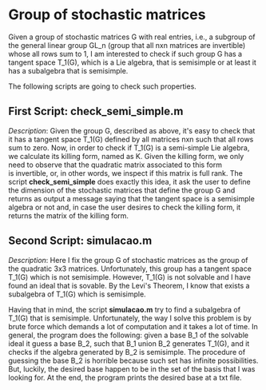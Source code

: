 # Group of stochastic matrices 

Given a group of stochastic matrices G with real entries, i.e.,
a subgroup of the general linear group GL_n (group that all 
nxn matrices are invertible) whose all rows sum to 1, 
I am interested to check if
such group G has a tangent space T_1(G), which is a Lie algebra, that is
semisimple or at least it has a subalgebra that is semisimple.

The following scripts are going to check such properties.

## First Script: check_semi_simple.m

*Description*: Given the group G, described as above, it's easy to check
that it has a tangent space T_1(G) defined by all matrices nxn 
such that all rows sum to zero. 
Now, in order to check if T_1(G) is a semi-simple Lie algebra, we
calculate its killing form, named as K. Given the killing form,
we only need to observe that the quadratic matrix associated to this form  
is invertible, or, in other words, we inspect if this matrix is full rank.
The script **check_semi_simple** does exactly this idea, it ask the user
to define the dimension of the stochastic matrices that define the group
G and returns as output a message saying that the tangent space is 
a semisimple algebra or not and, in case the user desires to check 
the killing form, it returns the matrix of the killing form.

## Second Script: simulacao.m
*Description*: Here I fix the group G of stochastic matrices as the group
of the quadratic 3x3 matrices. Unfortunately, this group has a tangent
space T_1(G) which is not semisimple. However, T_1(G) is not solvable
and I have found an ideal that is sovable. By the Levi's Theorem, I know
that exists a subalgebra of T_1(G) which is semisimple.

Having that in mind, the script **simulacao.m** try to find a subalgebra
of T_1(G) that is semisimple. Unfortunately, the way I solve
this problem is by brute force which demands a lot of computation
and it takes a lot of time. In general, the program does the following:
given a base B_1 of the solvable ideal it guess a base B_2,
such that B_1 union B_2 generates T_1(G), and it checks if the algebra
generated by B_2 is semisimple.
The procedure of guessing the base B_2 is horrible because such set has 
infinite possibilities. But, luckily, the desired base happen to be in
the set of the basis that I was looking for. At the end, the program prints
the desired base at a txt file.

